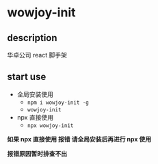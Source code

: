# wowjoy-init

## description

华卓公司 react 脚手架

## start use

- 全局安装使用
  - `npm i wowjoy-init -g`
  - `wowjoy-init`
- npx 直接使用
  - `npx wowjoy-init`

**如果 npx 直接使用 报错 请全局安装后再进行 npx 使用**

**报错原因暂时排查不出**
